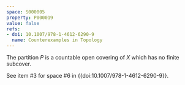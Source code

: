 ```yaml
---
space: S000005
property: P000019
value: false
refs:
- doi: 10.1007/978-1-4612-6290-9
  name: Counterexamples in Topology
---
```


The partition $P$ is a countable open covering of $X$ which has no finite subcover.

See item #3 for space #6 in {{doi:10.1007/978-1-4612-6290-9}}.
